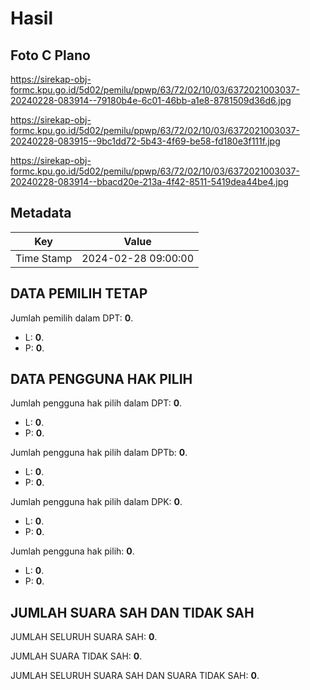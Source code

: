 # Hasil

## Foto C Plano

https://sirekap-obj-formc.kpu.go.id/5d02/pemilu/ppwp/63/72/02/10/03/6372021003037-20240228-083914--79180b4e-6c01-46bb-a1e8-8781509d36d6.jpg

https://sirekap-obj-formc.kpu.go.id/5d02/pemilu/ppwp/63/72/02/10/03/6372021003037-20240228-083915--9bc1dd72-5b43-4f69-be58-fd180e3f111f.jpg

https://sirekap-obj-formc.kpu.go.id/5d02/pemilu/ppwp/63/72/02/10/03/6372021003037-20240228-083914--bbacd20e-213a-4f42-8511-5419dea44be4.jpg


## Metadata

| Key        | Value               |
| ---------- | ------------------- |
| Time Stamp | 2024-02-28 09:00:00 |


## DATA PEMILIH TETAP

Jumlah pemilih dalam DPT: **0**.
 * L: **0**.
 * P: **0**.

## DATA PENGGUNA HAK PILIH

Jumlah pengguna hak pilih dalam DPT: **0**.
 * L: **0**.
 * P: **0**.

Jumlah pengguna hak pilih dalam DPTb: **0**.
 * L: **0**.
 * P: **0**.

Jumlah pengguna hak pilih dalam DPK: **0**.
 * L: **0**.
 * P: **0**.

Jumlah pengguna hak pilih: **0**.
 * L: **0**.
 * P: **0**.

## JUMLAH SUARA SAH DAN TIDAK SAH

JUMLAH SELURUH SUARA SAH: **0**.

JUMLAH SUARA TIDAK SAH: **0**.

JUMLAH SELURUH SUARA SAH DAN SUARA TIDAK SAH: **0**.


